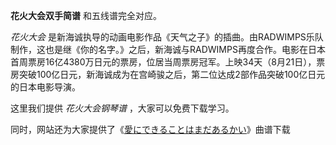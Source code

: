 

**花火大会双手简谱** 和五线谱完全对应。

_花火大会_
是新海诚执导的动画电影作品《天气之子》的插曲。由RADWIMPS乐队制作，这也是继《你的名字。》之后，新海诚与RADWIMPS再度合作。电影在日本首周票房16亿4380万日元的票房，位居当周票房冠军。上映34天（8月21日），票房突破100亿日元，新海诚成为在宫崎骏之后，第二位达成2部作品突破100亿日元的日本电影导演。

这里我们提供 _花火大会钢琴谱_ ，大家可以免费下载学习。

同时，网站还为大家提供了《[愛にできることはまだあるかい](Music-10786-愛にできることはまだあるかい-天气之子主题曲.html
"愛にできることはまだあるかい")》曲谱下载

